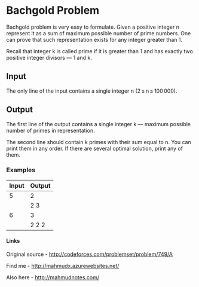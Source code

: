# Bachgold Problem

Bachgold problem is very easy to formulate. Given a positive integer n represent it as a sum of maximum possible number of prime numbers. One can prove that such representation exists for any integer greater than 1.

Recall that integer k is called prime if it is greater than 1 and has exactly two positive integer divisors — 1 and k.

## Input

The only line of the input contains a single integer n (2 ≤ n ≤ 100 000).

## Output

The first line of the output contains a single integer k — maximum possible number of primes in representation.

The second line should contain k primes with their sum equal to n. You can print them in any order. If there are several optimal solution, print any of them.

### Examples

| Input | Output |
|-------|--------|
| 5     | 2      |
|       | 2 3    |
| 6     | 3      |
|       | 2 2 2  |

#### Links

Original source - <http://codeforces.com/problemset/problem/749/A>

Find me - <http://mahmudx.azurewebsites.net/>

Also here - <http://mahmudnotes.com/>
